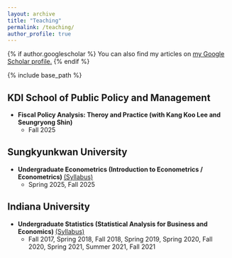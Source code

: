 ```yaml
---
layout: archive
title: "Teaching"
permalink: /teaching/
author_profile: true
---
```


{% if author.googlescholar %}
  You can also find my articles on <u><a href="{{author.googlescholar}}">my Google Scholar profile</a>.</u>
{% endif %}

{% include base_path %}

KDI School of Public Policy and Management
---
 
* <b> Fiscal Policy Analysis: Theroy and Practice (with Kang Koo Lee and Seungryong Shin) </b> 
  * Fall 2025


Sungkyunkwan University
---
 
* <b> Undergraduate Econometrics (Introduction to Econometrics / Econometrics) </b> [(Syllabus)](https://econ-seunghee.github.io/GEC3204_FA25_Syllabus.pdf)
  * Spring 2025, Fall 2025


Indiana University
---

* <b> Undergraduate Statistics (Statistical Analysis for Business and Economics)  </b> [(Syllabus)](https://econ-seunghee.github.io/FA21_E370_Syllabus.pdf)
  * Fall 2017, Spring 2018, Fall 2018,
Spring 2019, Spring 2020, Fall 2020,
Spring 2021, Summer 2021, Fall 2021 




